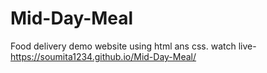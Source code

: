 # Mid-Day-Meal
Food delivery demo website using html ans css.
watch live- https://soumita1234.github.io/Mid-Day-Meal/
